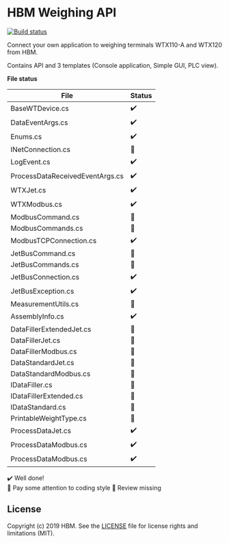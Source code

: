 # HBM Weighing API


[![Build status](https://hbmdevelopment.visualstudio.com/HBM%20Weighing/_apis/build/status/HBM%20Weighing%20API%20CI)](https://hbmdevelopment.visualstudio.com/HBM%20Weighing/_build/latest?definitionId=47)

Connect your own application to weighing terminals WTX110-A and WTX120 from HBM.


Contains API and 3 templates (Console application, Simple GUI, PLC view). 



**File status**

| File                               | Status                 |
| ---------------------------------- | ---------------------- |
| BaseWTDevice.cs                    | :heavy_check_mark:     |
| DataEventArgs.cs                   | :heavy_check_mark:     |
| Enums.cs                           | :heavy_check_mark:     |
| INetConnection.cs                  | :large_orange_diamond: |
| LogEvent.cs                        | :heavy_check_mark:     |
| ProcessDataReceivedEventArgs.cs    | :heavy_check_mark:     | 
| WTXJet.cs                          | :heavy_check_mark: |
| WTXModbus.cs                       | :heavy_check_mark: | 
| ModbusCommand.cs                   | :large_orange_diamond: |
| ModbusCommands.cs                  | :large_orange_diamond: |
| ModbusTCPConnection.cs             | :heavy_check_mark:           |
| JetBusCommand.cs                   | :large_orange_diamond: |
| JetBusCommands.cs                  | :large_orange_diamond: |
| JetBusConnection.cs                | :heavy_check_mark:           |
| JetBusException.cs                 | :heavy_check_mark:           |
| MeasurementUtils.cs                | :large_orange_diamond: |
| AssemblyInfo.cs                    | :heavy_check_mark:     |
| DataFillerExtendedJet.cs           | :red_circle:           |
| DataFillerJet.cs                   | :red_circle:           |
| DataFillerModbus.cs                | :red_circle:           |
| DataStandardJet.cs                 | :red_circle:           |
| DataStandardModbus.cs              | :red_circle:           |
| IDataFiller.cs                     | :red_circle:           |
| IDataFillerExtended.cs             | :red_circle:           |
| IDataStandard.cs                   | :red_circle:           |
| PrintableWeightType.cs             | :large_orange_diamond: |
| ProcessDataJet.cs                  | :heavy_check_mark:     |
| ProcessDataModbus.cs               | :heavy_check_mark:     |
| ProcessDataModbus.cs               | :heavy_check_mark:     |


:heavy_check_mark: Well done!   
:large_orange_diamond: Pay some attention to coding style
:red_circle: Review missing        


## License



Copyright (c) 2019 HBM. See the [LICENSE](LICENSE) file for license rights and
limitations (MIT).